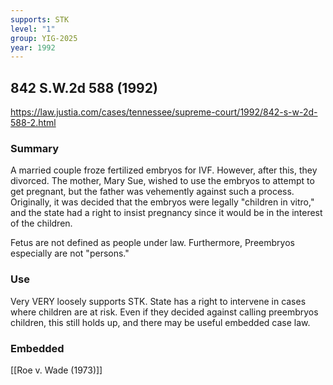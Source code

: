 ```yaml
---
supports: STK
level: "1"
group: YIG-2025
year: 1992
---
```

## 842 S.W.2d 588 (1992)

https://law.justia.com/cases/tennessee/supreme-court/1992/842-s-w-2d-588-2.html

### Summary

A married couple froze fertilized embryos for IVF. However, after this, they divorced. The mother, Mary Sue, wished to use the embryos to attempt to get pregnant, but the father was vehemently against such a process. Originally, it was decided that the embryos were legally "children in vitro," and the state had a right to insist pregnancy since it would be in the interest of the children. 

Fetus are not defined as people under law. Furthermore, Preembryos especially are not "persons." 

### Use

Very VERY loosely supports STK. State has a right to intervene in cases where children are at risk. Even if they decided against calling preembryos children, this still holds up, and there may be useful embedded case law.

### Embedded

[[Roe v. Wade (1973)]]
